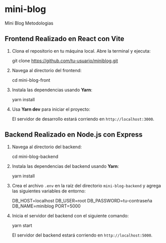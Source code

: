 # mini-blog
Mini Blog Metodologias



## Frontend Realizado en React con Vite

1. Clona el repositorio en tu máquina local. Abre la terminal y ejecuta:

    git clone https://github.com/tu-usuario/miniblog.git


2. Navega al directorio del frontend:

    cd mini-blog-front


3. Instala las dependencias usando **Yarn**:

    yarn install


4. Usa **Yarn dev** para iniciar el proyecto:

   El servidor de desarrollo estará corriendo en `http://localhost:3000`.

## Backend Realizado en Node.js con Express

1. Navega al directorio del backend:

    cd mini-blog-backend


2. Instala las dependencias del backend usando **Yarn**:

    yarn install


3. Crea el archivo `.env` en la raíz del directorio `mini-blog-backend` y agrega las siguientes variables de entorno:


    DB_HOST=localhost
    DB_USER=root
    DB_PASSWORD=tu-contraseña
    DB_NAME=miniblog
    PORT=5000


4. Inicia el servidor del backend con el siguiente comando:

    yarn start


   El servidor del backend estará corriendo en `http://localhost:5000`.

